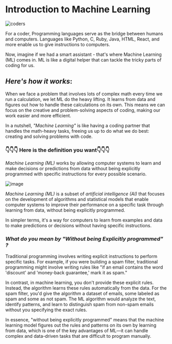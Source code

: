 # Introduction to Machine Learning 

![coders](https://media.giphy.com/media/26tn33aiTi1jkl6H6/giphy.gif)

For a coder, 
Programming languages serve as the bridge between humans and computers. Languages like Python, C, Ruby, Java, HTML, React, and more enable us to give instructions to computers.

Now, imagine if we had a smart assistant - that's where Machine Learning (ML) comes in. ML is like a digital helper that can tackle the tricky parts of coding for us.

## ***Here's how it works***: 
When we face a problem that involves lots of complex math every time we run a calculation, we let ML do the heavy lifting. 
It learns from data and figures out how to handle these calculations on its own. 
This means we can focus on the creative and problem-solving aspects of coding, making our work easier and more efficient.

In a nutshell, *"Machine Learning"* is like having a coding partner that handles the math-heavy tasks, freeing us up to do what we do best: creating and solving problems with code.

### 👇👇👇 Here is the definition you want👇👇👇

*Machine Learning (ML)* works by allowing computer systems to learn and make decisions or predictions from data without being explicitly programmed with specific instructions for every possible scenario. 

![image](https://github.com/Navadeep2000/ML-With-Navadeep/assets/90325434/6cf2de09-7334-4cfb-87b4-2ea8661ff4f0)

*Machine Learning (ML)* is a subset of *artificial intelligence (AI)* that focuses on the development of algorithms and statistical models that enable computer systems to improve their performance on a specific task through learning from data, without being explicitly programmed.

In simpler terms, it's a way for computers to learn from examples and data to make predictions or decisions without having specific instructions.

### *What do you mean by "Without being Explicitly programmed" ?*

Traditional programming involves writing explicit instructions to perform specific tasks. For example, if you were building a spam filter, traditional programming might involve writing rules like "if an email contains the word 'discount' and 'money-back guarantee,' mark it as spam."

In contrast, in machine learning, you don't provide these explicit rules. Instead, the algorithm learns these rules automatically from the data. For the spam filter, you'd give the algorithm a dataset of emails, some labeled as spam and some as not spam. The ML algorithm would analyze the text, identify patterns, and learn to distinguish spam from non-spam emails without you specifying the exact rules.

In essence, "without being explicitly programmed" means that the machine learning model figures out the rules and patterns on its own by learning from data, which is one of the key advantages of ML—it can handle complex and data-driven tasks that are difficult to program manually.
